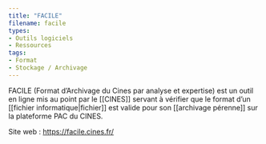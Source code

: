 ```yaml
---
title: "FACILE"
filename: facile
types:
- Outils logiciels
- Ressources
tags:
- Format
- Stockage / Archivage
---
```


FACILE (Format d’Archivage du Cines par analyse et expertise) est un outil en ligne mis au point par le [[CINES]] servant à vérifier que le format d’un [[fichier informatique|fichier]] est valide pour son [[archivage pérenne]] sur la plateforme PAC du CINES.

Site web : <https://facile.cines.fr/>

